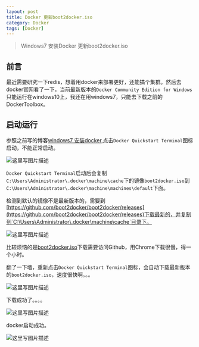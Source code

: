 ```yaml
---
layout: post
title: Docker 更新boot2docker.iso
category: Docker 
tags: [Docker]
---
```

>Windows7 安装Docker 更新boot2docker.iso

## 前言

最近需要研究一下redis，想着用docker来部署更好，还能搞个集群。然后去docker官网看了一下，当前最新版本的`Docker Community Edition for Windows`只能运行在windows10上，我还在用windows7，只能去下载之前的DockerToolbox。

## 启动运行

参照之前写的博客[windows7 安装docker](http://blog.csdn.net/rickyit/article/details/52104753),点击`Docker Quickstart Terminal`图标启动，不能正常启动。

![这里写图片描述](http://img.blog.csdn.net/20170526181213933?watermark/2/text/aHR0cDovL2Jsb2cuY3Nkbi5uZXQvUmlja3lJVA==/font/5a6L5L2T/fontsize/400/fill/I0JBQkFCMA==/dissolve/70/gravity/SouthEast)

`Docker Quickstart Terminal`启动后会复制`C:\Users\Administrator\.docker\machine\cache`下的镜像`boot2docker.iso`到`C:\Users\Administrator\.docker\machine\machines\default`下面。

检测到默认的镜像不是最新版本的，需要到[https://github.com/boot2docker/boot2docker/releases](https://github.com/boot2docker/boot2docker/releases)下载最新的，并复制到`C:\Users\Administrator\.docker\machine\cache`目录下。

![这里写图片描述](http://img.blog.csdn.net/20170526181412344?watermark/2/text/aHR0cDovL2Jsb2cuY3Nkbi5uZXQvUmlja3lJVA==/font/5a6L5L2T/fontsize/400/fill/I0JBQkFCMA==/dissolve/70/gravity/SouthEast)

比较烦恼的是[boot2docker.iso](https://github.com/boot2docker/boot2docker/releases/download/v17.05.0-ce/boot2docker.iso)下载需要访问Github，用Chrome下载很慢，得一个小时。


翻了一下墙，重新点击`Docker Quickstart Terminal`图标，会自动下载最新版本的`boot2docker.iso`，速度很快啊。。。

![这里写图片描述](http://img.blog.csdn.net/20170526181127121?watermark/2/text/aHR0cDovL2Jsb2cuY3Nkbi5uZXQvUmlja3lJVA==/font/5a6L5L2T/fontsize/400/fill/I0JBQkFCMA==/dissolve/70/gravity/SouthEast)

下载成功了。。。。

![这里写图片描述](http://img.blog.csdn.net/20170526181348840?watermark/2/text/aHR0cDovL2Jsb2cuY3Nkbi5uZXQvUmlja3lJVA==/font/5a6L5L2T/fontsize/400/fill/I0JBQkFCMA==/dissolve/70/gravity/SouthEast)


docker启动成功。

![这里写图片描述](http://img.blog.csdn.net/20170526185509033?watermark/2/text/aHR0cDovL2Jsb2cuY3Nkbi5uZXQvUmlja3lJVA==/font/5a6L5L2T/fontsize/400/fill/I0JBQkFCMA==/dissolve/70/gravity/SouthEast)